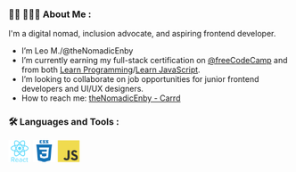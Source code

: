 ### 👋🏽 👨🏽‍💻 About Me :
I'm a digital nomad, inclusion advocate, and aspiring frontend developer.

- I’m Leo M./@theNomadicEnby
- I’m currently earning my full-stack certification on [@freeCodeCamp](https://www.freecodecamp.org/theNomadicEnby) and from both [Learn Programming](learnprogramming.online)/[Learn JavaScript](learnjavascript.online).
- I’m looking to collaborate on job opportunities for junior frontend developers and UI/UX designers.
- How to reach me: [theNomadicEnby - Carrd](theNomadicEnby.carrd.co)

### 🛠️ Languages and Tools :
<div>
  <img src="https://github.com/devicons/devicon/blob/master/icons/react/react-original-wordmark.svg" title="React" alt="React" width="40" height="40"/>
  <img src="https://github.com/devicons/devicon/blob/master/icons/css3/css3-plain-wordmark.svg"  title="CSS3" alt="CSS" width="40" height="40"/>
  <img src="https://github.com/devicons/devicon/blob/master/icons/javascript/javascript-original.svg" title="JavaScript" alt="JavaScript" width="40" height="40"/>
</div>
